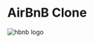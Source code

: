 # AirBnB Clone
![hbnb logo](https://s3.amazonaws.com/alx-intranet.hbtn.io/uploads/medias/2018/6/65f4a1dd9c51265f49d0.png?X-Amz-Algorithm=AWS4-HMAC-SHA256&X-Amz-Credential=AKIARDDGGGOUSBVO6H7D%2F20230807%2Fus-east-1%2Fs3%2Faws4_request&X-Amz-Date=20230807T163239Z&X-Amz-Expires=86400&X-Amz-SignedHeaders=host&X-Amz-Signature=f8fbcafa15b9082354ff1f6582ac8e368a4ceb9db8d99fd81f63bb03cc7d6090)
